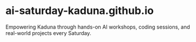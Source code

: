 # ai-saturday-kaduna.github.io
Empowering Kaduna through hands-on AI workshops, coding sessions, and real-world projects every Saturday.
